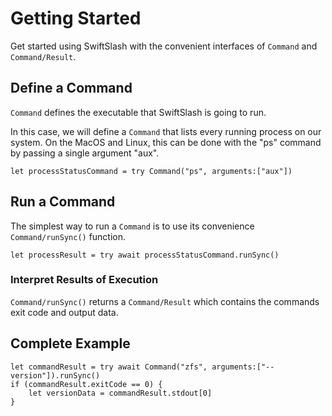# Getting Started

Get started using SwiftSlash with the convenient interfaces of ``Command`` and ``Command/Result``.

## Define a Command

``Command`` defines the executable that SwiftSlash is going to run.

In this case, we will define a ``Command`` that lists every running process on our system. On the MacOS and Linux, this can be done with the "ps" command by passing a single argument "aux".

```
let processStatusCommand = try Command("ps", arguments:["aux"]) 
```

## Run a Command

The simplest way to run a ``Command`` is to use its convenience ``Command/runSync()`` function.

```
let processResult = try await processStatusCommand.runSync()
```

### Interpret Results of Execution

``Command/runSync()`` returns a ``Command/Result`` which contains the commands exit code and output data.

## Complete Example

```
let commandResult = try await Command("zfs", arguments:["--version"]).runSync()
if (commandResult.exitCode == 0) {
    let versionData = commandResult.stdout[0]
}
```
